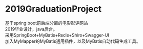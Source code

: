 # 2019GraduationProject
基于spring boot前后端分离的电影影评网站
<br>
2019毕业设计，java后台。
<br>
采用SpringBoot+MyBatis+Redis+Shiro+Swagger-UI
<br>
加入MyMapper的MyBatis通用插件，以及MyBatis自动代码生成工具。
